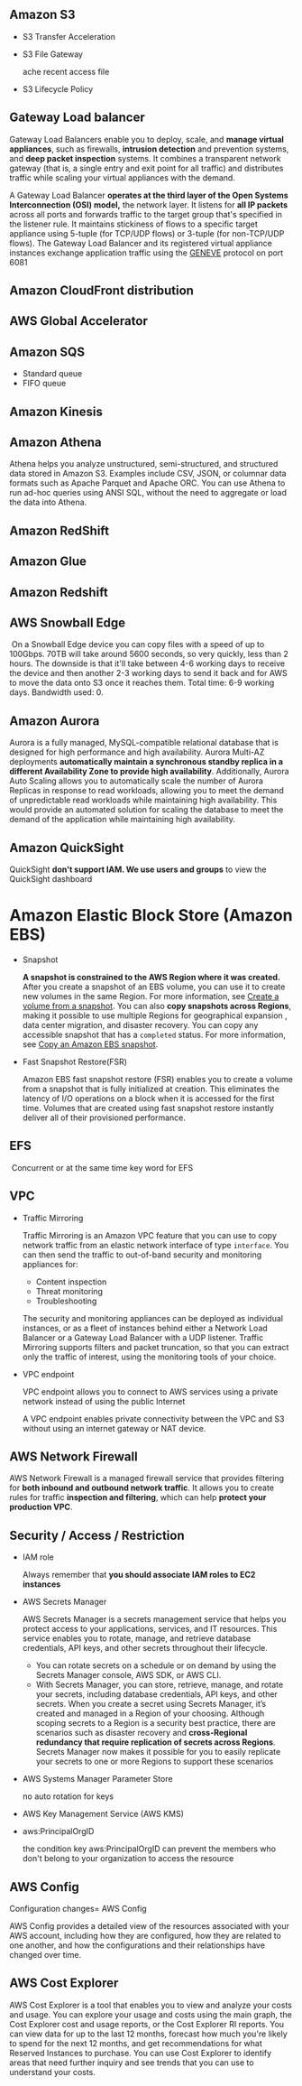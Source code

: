 ## Amazon S3

- S3 Transfer Acceleration

- S3 File Gateway

  ache recent access file

- S3 Lifecycle Policy

## Gateway Load balancer

Gateway Load Balancers enable you to deploy, scale, and **manage virtual appliances**, such as firewalls, **intrusion detection** and prevention systems, and **deep packet inspection** systems. It combines a transparent network gateway (that is, a single entry and exit point for all traffic) and distributes traffic while scaling your virtual appliances with the demand.

A Gateway Load Balancer **operates at the third layer of the Open Systems Interconnection (OSI) model,** the network layer. It listens for **all IP packets** across all ports and forwards traffic to the target group that's specified in the listener rule. It maintains stickiness of flows to a specific target appliance using 5-tuple (for TCP/UDP flows) or 3-tuple (for non-TCP/UDP flows). The Gateway Load Balancer and its registered virtual appliance instances exchange application traffic using the [GENEVE](https://datatracker.ietf.org/doc/html/rfc8926) protocol on port 6081

## Amazon CloudFront distribution

## AWS Global Accelerator

## Amazon SQS

- Standard queue
- FIFO queue

## Amazon Kinesis

## Amazon Athena

Athena helps you analyze unstructured, semi-structured, and structured data stored in Amazon S3. Examples include CSV, JSON, or columnar data formats such as Apache Parquet and Apache ORC. You can use Athena to run ad-hoc queries using ANSI SQL, without the need to aggregate or load the data into Athena.

## Amazon RedShift

## Amazon Glue

## Amazon Redshift

## AWS Snowball Edge 

​	On a Snowball Edge device you can copy files with a speed of up to 100Gbps. 70TB will take around 5600 seconds, so very quickly, less than 2 hours. The downside is that it'll take between 4-6 working days to receive the device and then another 2-3 working days to send it back and for AWS to move the data onto S3 once it reaches them. Total time: 6-9 working days. Bandwidth used: 0.

## Amazon Aurora

Aurora is a fully managed, MySQL-compatible relational database that is designed for high performance and high availability. Aurora Multi-AZ deployments **automatically maintain a synchronous standby replica in a different Availability Zone to provide high availability**. Additionally, Aurora Auto Scaling allows you to automatically scale the number of Aurora Replicas in response to read workloads, allowing you to meet the demand of unpredictable read workloads while maintaining high availability. This would provide an automated solution for scaling the database to meet the demand of the application while maintaining high availability.

## Amazon QuickSight

QuickSight **don't support IAM. We use users and groups** to view the QuickSight dashboard

# Amazon Elastic Block Store (Amazon EBS)

- Snapshot

  **A snapshot is constrained to the AWS Region where it was created.** After you create a snapshot of an EBS volume, you can use it to create new volumes in the same Region. For more information, see [Create a volume from a snapshot](https://docs.aws.amazon.com/AWSEC2/latest/UserGuide/ebs-creating-volume.html#ebs-create-volume-from-snapshot). You can also **copy snapshots across Regions**, making it possible to use multiple Regions for geographical expansion , data center migration, and disaster recovery. You can copy any accessible snapshot that has a `completed` status. For more information, see [Copy an Amazon EBS snapshot](https://docs.aws.amazon.com/AWSEC2/latest/UserGuide/ebs-copy-snapshot.html).

- Fast Snapshot Restore(FSR)

  Amazon EBS fast snapshot restore (FSR) enables you to create a volume from a snapshot that is fully initialized at creation. This eliminates the latency of I/O operations on a block when it is accessed for the first time. Volumes that are created using fast snapshot restore instantly deliver all of their provisioned performance.

## EFS

​	Concurrent or at the same time key word for EFS

## VPC

- Traffic Mirroring

  Traffic Mirroring is an Amazon VPC feature that you can use to copy network traffic from an elastic network interface of type `interface`. You can then send the traffic to out-of-band security and monitoring appliances for:

  - Content inspection
  - Threat monitoring
  - Troubleshooting

  The security and monitoring appliances can be deployed as individual instances, or as a fleet of instances behind either a Network Load Balancer or a Gateway Load Balancer with a UDP listener. Traffic Mirroring supports filters and packet truncation, so that you can extract only the traffic of interest, using the monitoring tools of your choice.

- VPC endpoint

  VPC endpoint allows you to connect to AWS services using a private network instead of using the public Internet

  A VPC endpoint enables private connectivity between the VPC and S3 without using an internet gateway or NAT device. 

## AWS Network Firewall

AWS Network Firewall is a managed firewall service that provides filtering for **both inbound and outbound network traffic**. It allows you to create rules for traffic **inspection and filtering**, which can help **protect your production VPC**.

## Security / Access / Restriction

- IAM role

  Always remember that **you should associate IAM roles to EC2 instances**

- AWS Secrets Manager

  AWS Secrets Manager is a secrets management service that helps you protect access to your applications, services, and IT resources. This service enables you to rotate, manage, and retrieve database credentials, API keys, and other secrets throughout their lifecycle.

  - You can rotate secrets on a schedule or on demand by using the Secrets Manager console, AWS SDK, or AWS CLI.
  - With Secrets Manager, you can store, retrieve, manage, and rotate your secrets, including database credentials, API keys, and other secrets. When you create a secret using Secrets Manager, it’s created and managed in a Region of your choosing. Although scoping secrets to a Region is a security best practice, there are scenarios such as disaster recovery and **cross-Regional redundancy that require replication of secrets across Regions**. Secrets Manager now makes it possible for you to easily replicate your secrets to one or more Regions to support these scenarios

- AWS Systems Manager Parameter Store

  no auto rotation for keys

- AWS Key Management Service (AWS KMS)

- aws:PrincipalOrgID

  the condition key aws:PrincipalOrgID can prevent the members who don't belong to your organization to access the resource

## AWS Config

Configuration changes= AWS Config

AWS Config provides a detailed view of the resources associated with your AWS account, including how they are configured, how they are related to one another, and how the configurations and their relationships have changed over time.

## AWS Cost Explorer

AWS Cost Explorer is a tool that enables you to view and analyze your costs and usage. You can explore your usage and costs using the main graph, the Cost Explorer cost and usage reports, or the Cost Explorer RI reports. You can view data for up to the last 12 months, forecast how much you're likely to spend for the next 12 months, and get recommendations for what Reserved Instances to purchase. You can use Cost Explorer to identify areas that need further inquiry and see trends that you can use to understand your costs.



